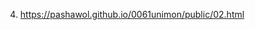 <!-- https://github.com/pashawol/0061unimon -->

4. <https://pashawol.github.io/0061unimon/public/02.html>